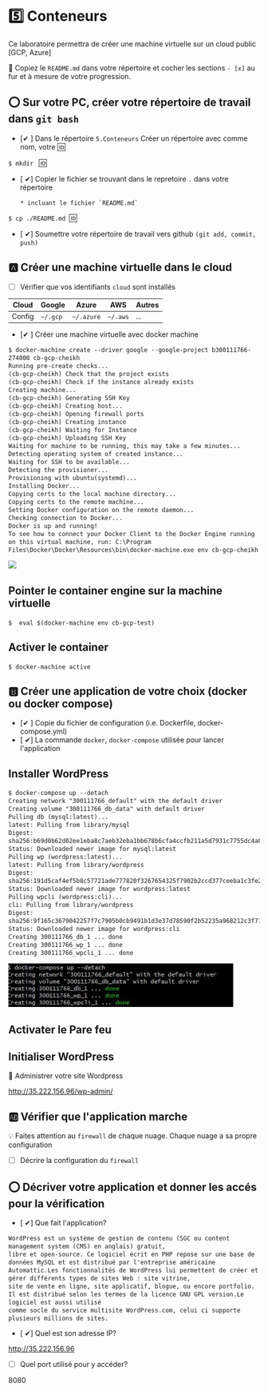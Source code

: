 # :five: Conteneurs

Ce laboratoire permettra de créer une machine virtuelle sur un cloud public [GCP, Azure]

:closed_book: Copiez le `README.md` dans votre répertoire et cocher les sections `- [x]` au fur et à mesure de votre progression.

## :o: Sur votre PC, créer votre répertoire de travail dans `git bash`

- [✔ ] Dans le répertoire `5.Conteneurs` Créer un répertoire avec comme nom, votre :id:

`$ mkdir ` :id:

- [ ✔] Copier le fichier se trouvant dans le repretoire `.` dans votre répertoire

      * incluant le fichier `README.md` 


`$ cp ./README.md `:id:` `

- [ ✔] Soumettre votre répertoire de travail vers github `(git add, commit, push)` 

## :a: Créer une machine virtuelle dans le cloud

- [ ] Vérifier que vos identifiants `cloud` sont installés

| Cloud  |  Google  | Azure       | AWS      |  Autres |
|--------|----------|-------------|----------|---------|
| Config | `~/.gcp` | `~/.azure`  | `~/.aws` |  ...    |

- [✔ ] Créer une machine virtuelle avec docker machine
```
$ docker-machine create --driver google --google-project b300111766-274000 cb-gcp-cheikh
Running pre-create checks...
(cb-gcp-cheikh) Check that the project exists
(cb-gcp-cheikh) Check if the instance already exists
Creating machine...
(cb-gcp-cheikh) Generating SSH Key
(cb-gcp-cheikh) Creating host...
(cb-gcp-cheikh) Opening firewall ports
(cb-gcp-cheikh) Creating instance
(cb-gcp-cheikh) Waiting for Instance
(cb-gcp-cheikh) Uploading SSH Key
Waiting for machine to be running, this may take a few minutes...
Detecting operating system of created instance...
Waiting for SSH to be available...
Detecting the provisioner...
Provisioning with ubuntu(systemd)...
Installing Docker...
Copying certs to the local machine directory...
Copying certs to the remote machine...
Setting Docker configuration on the remote daemon...
Checking connection to Docker...
Docker is up and running!
To see how to connect your Docker Client to the Docker Engine running on this virtual machine, run: C:\Program Files\Docker\Docker\Resources\bin\docker-machine.exe env cb-gcp-cheikh

```
<img src=".JPG"></img>

## Pointer le container engine sur la machine virtuelle
```
$  eval $(docker-machine env cb-gcp-test)
```
## Activer le container

```
$ docker-machine active
```
## :b: Créer une application de votre choix (docker ou docker compose)

- [✔ ] Copie du fichier de configuration (i.e. Dockerfile, docker-compose.yml)
- [ ✔] La commande `docker`, `docker-compose` utilisée pour lancer l'application


## Installer WordPress

```
$ docker-compose up --detach
Creating network "300111766_default" with the default driver
Creating volume "300111766_db_data" with default driver
Pulling db (mysql:latest)...
latest: Pulling from library/mysql
Digest: sha256:b69d0b62d02ee1eba8c7aeb32eba1bb678b6cfa4ccfb211a5d7931c7755dc4a8
Status: Downloaded newer image for mysql:latest
Pulling wp (wordpress:latest)...
latest: Pulling from library/wordpress
Digest: sha256:191d5caf4ef5b8c57721ade777820f3267654325f7902b2ccd377ceeba1c3fe2
Status: Downloaded newer image for wordpress:latest
Pulling wpcli (wordpress:cli)...
cli: Pulling from library/wordpress
Digest: sha256:9f165c3679042257f7c7905b0cb9491b1d3e37d78590f2b52235a968212c3f71
Status: Downloaded newer image for wordpress:cli
Creating 300111766_db_1 ... done
Creating 300111766_wp_1 ... done
Creating 300111766_wpcli_1 ... done

```
<img src="c.JPG"></img>

## Activater le  Pare feu

## Initialiser WordPress

📌 Administrer votre site Wordpress

http://35.222.156.96/wp-admin/

## :ab: Vérifier que l'application marche

:bulb: Faites attention au `firewall` de chaque nuage. Chaque nuage a sa propre configuration

- [ ] Décrire la configuration du `firewall`

## :o: Décriver votre application et donner les accés pour la vérification 

- [ ✔] Que fait l'application?
```
WordPress est un système de gestion de contenu (SGC ou content management system (CMS) en anglais) gratuit, 
libre et open-source. Ce logiciel écrit en PHP repose sur une base de données MySQL et est distribué par l'entreprise américaine Automattic.Les fonctionnalités de WordPress lui permettent de créer et gérer différents types de sites Web : site vitrine, 
site de vente en ligne, site applicatif, blogue, ou encore portfolio. 
Il est distribué selon les termes de la licence GNU GPL version.Le logiciel est aussi utilisé 
comme socle du service multisite WordPress.com, celui ci supporte plusieurs millions de sites.
```
- [ ✔] Quel est son adresse IP?

http://35.222.156.96

- [ ] Quel port utilisé pour y accéder?

8080
